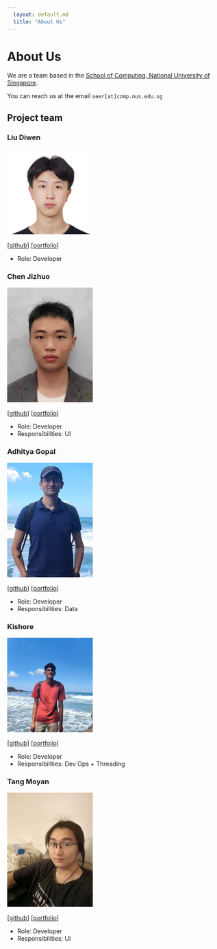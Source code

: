 ```yaml
---
  layout: default.md
  title: "About Us"
---
```


# About Us

We are a team based in the [School of Computing, National University of Singapore](http://www.comp.nus.edu.sg).

You can reach us at the email `seer[at]comp.nus.edu.sg`

## Project team

### Liu Diwen

<img src="images/stevenliudw.png" width="200px">

[[github](https://github.com/stevenliudw)]
[[portfolio](team/stevenliudw.md)]

* Role: Developer

### Chen Jizhuo

<img src="images/jizhuochen.png" width="200px">

[[github](http://github.com/jizhuochen)]
[[portfolio](team/jizhuochen.md)]

* Role: Developer
* Responsibilities: UI

### Adhitya Gopal

<img src="images/adhigop13.png" width="200px">

[[github](http://github.com/adhigop13)] 
[[portfolio](team/adhigop13.md)]

* Role: Developer
* Responsibilities: Data

### Kishore

<img src="images/erohsikivar.png" width="200px">

[[github](http://github.com/erohsikivar)]
[[portfolio](team/erohsikivar.md)]

* Role: Developer
* Responsibilities: Dev Ops + Threading

### Tang Moyan

<img src="images/tang-moyan.png" width="200px">

[[github](http://github.com/Tang-Moyan)]
[[portfolio](team/Tang-Moyan.md)]

* Role: Developer
* Responsibilities: UI
